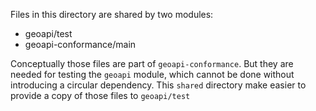 Files in this directory are shared by two modules:

* geoapi/test
* geoapi-conformance/main

Conceptually those files are part of `geoapi-conformance`.
But they are needed for testing the `geoapi` module, which
cannot be done without introducing a circular dependency.
This `shared` directory make easier to provide a copy of
those files to `geoapi/test`

